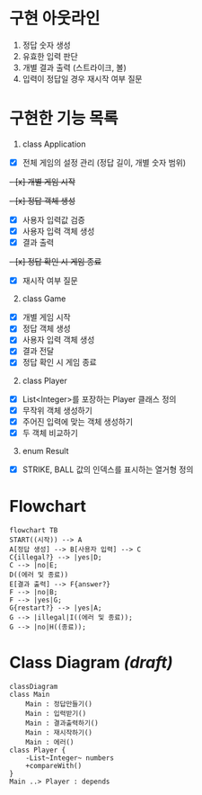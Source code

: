 # 구현 아웃라인

1. 정답 숫자 생성
2. 유효한 입력 판단
3. 개별 결과 출력 (스트라이크, 볼)
4. 입력이 정답일 경우 재시작 여부 질문

# 구현한 기능 목록

1. class Application

- [x] 전체 게임의 설정 관리 (정답 길이, 개별 숫자 범위)

~~- [x] 개별 게임 시작~~

~~- [x] 정답 객체 생성~~

- [x] 사용자 입력값 검증
- [x] 사용자 입력 객체 생성
- [x] 결과 출력

~~- [x] 정답 확인 시 게임 종료~~

- [x] 재시작 여부 질문

2. class Game

- [x] 개별 게임 시작
- [x] 정답 객체 생성
- [x] 사용자 입력 객체 생성
- [x] 결과 전달
- [x] 정답 확인 시 게임 종료

2. class Player

- [x] List\<Integer>를 포장하는 Player 클래스 정의
- [x] 무작위 객체 생성하기
- [x] 주어진 입력에 맞는 객체 생성하기
- [x] 두 객체 비교하기

3. enum Result

- [x] STRIKE, BALL 값의 인덱스를 표시하는 열거형 정의

# Flowchart

```mermaid
flowchart TB
START((시작)) --> A
A[정답 생성] --> B[사용자 입력] --> C
C{illegal?} --> |yes|D;
C --> |no|E;
D((에러 및 종료))
E[결과 출력] --> F{answer?}
F --> |no|B;
F --> |yes|G;
G{restart?} --> |yes|A;
G --> |illegal|I((에러 및 종료));
G --> |no|H((종료));
```

# Class Diagram _(draft)_

```mermaid
classDiagram
class Main
	Main : 정답만들기()
	Main : 입력받기()
	Main : 결과출력하기()
	Main : 재시작하기()
	Main : 에러()
class Player {
	-List~Integer~ numbers
	+compareWith()
}
Main ..> Player : depends
```
